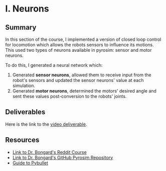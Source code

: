 # I. Neurons

## Summary
In this section of the course, I implemented a version of closed loop control for locomotion which allows the robots sensors to influence its motions. This used two types of neurons available in pyrosim: sensor and motor neurons.

To do this, I generated a neural network which:
1.  Generated **sensor neurons**, allowed them to receive input from the robot's sensors and updated the sensor neurons' value at each simulation.
2.  Generated **motor neurons**, determined the motors' desired angle and sent these values post-conversion to the robots' joints.

## Deliverables
Here is the link to the [video deliverable](https://youtu.be/TKKg9ugYaUs).

## Resources
- [Link to Dr. Bongard's Reddit Course](https://www.reddit.com/r/ludobots/wiki/neurons/)
- [Link to Dr. Bongard's GitHub Pyrosim Repository](https://github.com/jbongard/pyrosim.git)
- [Guide to Pybullet](https://docs.google.com/document/d/10sXEhzFRSnvFcl3XxNGhnD4N2SedqwdAvK3dsihxVUA/edit)
